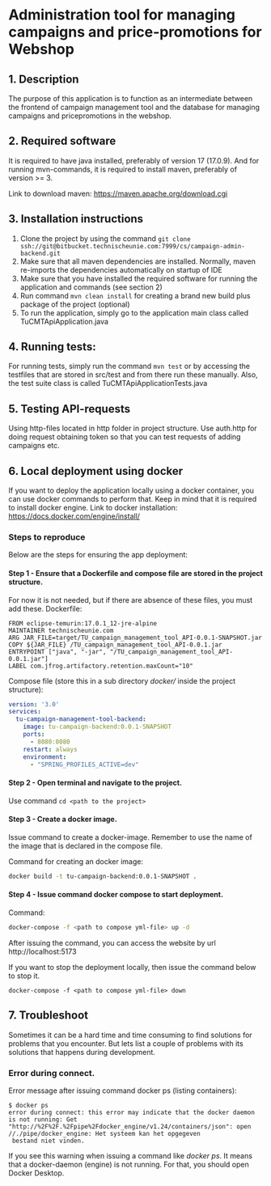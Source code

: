 # Administration tool for managing campaigns and price-promotions for Webshop
 
## 1. Description
The purpose of this application is to function as an intermediate between the frontend of campaign management tool
and the database for managing campaigns and pricepromotions in the webshop.

## 2. Required software
It is required to have java installed, preferably of version 17 (17.0.9). And for running mvn-commands, it is required to install
maven, preferably of version >= 3.

Link to download maven: https://maven.apache.org/download.cgi

## 3. Installation instructions

1. Clone the project by using the command
```git clone ssh://git@bitbucket.technischeunie.com:7999/cs/campaign-admin-backend.git```
2. Make sure that all maven dependencies are installed. Normally, maven re-imports the dependencies automatically
on startup of IDE
3. Make sure that you have installed the required software for running the application and commands (see section 2)
4. Run command ```mvn clean install``` for creating a brand new build plus package of the project (optional)
5. To run the application, simply go to the application main class called TuCMTApiApplication.java

## 4. Running tests:
For running tests, simply run the command ```mvn test``` or by accessing the testfiles that are stored in src/test
and from there run these manually. Also, the test suite class is called TuCMTApiApplicationTests.java

## 5. Testing API-requests
Using http-files located in http folder in project structure. Use auth.http for doing request obtaining token so
that you can test requests of adding campaigns etc.

## 6. Local deployment using docker
If you want to deploy the application locally using a docker container, you can use docker commands to perform that.
Keep in mind that it is required to install docker engine.
Link to docker installation: https://docs.docker.com/engine/install/

### Steps to reproduce
Below are the steps for ensuring the app deployment:

#### Step 1 - Ensure that a Dockerfile and compose file are stored in the project structure.
For now it is not needed, but if there are absence of these files, you must add these.
Dockerfile:
```
FROM eclipse-temurin:17.0.1_12-jre-alpine
MAINTAINER technischeunie.com
ARG JAR_FILE=target/TU_campaign_management_tool_API-0.0.1-SNAPSHOT.jar
COPY ${JAR_FILE} /TU_campaign_management_tool_API-0.0.1.jar
ENTRYPOINT ["java", "-jar", "/TU_campaign_management_tool_API-0.0.1.jar"]
LABEL com.jfrog.artifactory.retention.maxCount="10"
```
Compose file (store this in a sub directory _docker/_ inside the project structure):
```yml
version: '3.0'
services:
  tu-campaign-management-tool-backend:
    image: tu-campaign-backend:0.0.1-SNAPSHOT
    ports:
      - 8080:8080
    restart: always
    environment:
      - "SPRING_PROFILES_ACTIVE=dev"
```
#### Step 2 - Open terminal and navigate to the project.
Use command ```cd <path to the project>```
#### Step 3 - Create a docker image.
Issue command to create a docker-image. Remember to use the name of the image that is
declared in the compose file.

Command for creating an docker image:
```bash
docker build -t tu-campaign-backend:0.0.1-SNAPSHOT .
```
#### Step 4 - Issue command docker compose to start deployment.
Command:
```bash
docker-compose -f <path to compose yml-file> up -d
```

After issuing the command, you can access the website by url http://localhost:5173

If you want to stop the deployment locally, then issue the command below to stop it.
```
docker-compose -f <path to compose yml-file> down
```

## 7. Troubleshoot
Sometimes it can be a hard time and time consuming to find solutions for problems that
you encounter. But lets list a couple of problems with its solutions that happens during development.

### Error during connect.
Error message after issuing command docker ps (listing containers):
```
$ docker ps
error during connect: this error may indicate that the docker daemon is not running: Get "http://%2F%2F.%2Fpipe%2Fdocker_engine/v1.24/containers/json": open //./pipe/docker_engine: Het systeem kan het opgegeven
 bestand niet vinden.
```
If you see this warning when issuing a command like _docker ps_. It means that a docker-daemon (engine) is not running.
For that, you should open Docker Desktop.